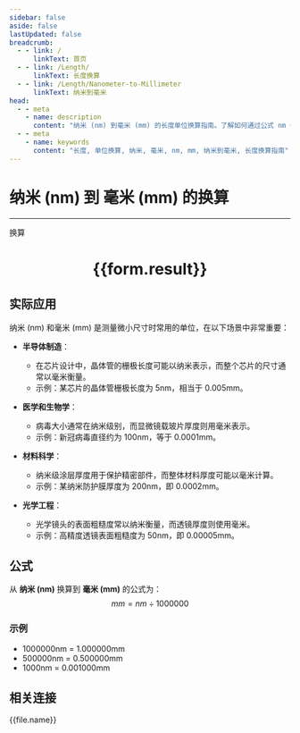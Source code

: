 ```yaml
---
sidebar: false
aside: false
lastUpdated: false
breadcrumb:
  - - link: /
      linkText: 首页
  - - link: /Length/
      linkText: 长度换算
  - - link: /Length/Nanometer-to-Millimeter
      linkText: 纳米到毫米
head:
  - - meta
    - name: description
      content: "纳米 (nm) 到毫米 (mm) 的长度单位换算指南。了解如何通过公式 nm ÷ 1000000 换算为毫米。"
  - - meta
    - name: keywords
      content: "长度, 单位换算, 纳米, 毫米, nm, mm, 纳米到毫米, 长度换算指南"
---
```

# 纳米 (nm) 到 毫米 (mm) 的换算
---
<script setup>
import { onMounted, reactive, inject, ref } from 'vue'
import { NButton, NForm, NFormItem, NInput, NInputNumber, NSelect, NCard, useMessage,NGrid ,NGi } from 'naive-ui'
import { defineClientComponent } from 'vitepress'
import { Length } from '../../files';

const convert = inject('convert')

const form = reactive({
  number: null,
  result: '',
})

const convertHandler = () => {
  if (form.number !== null && !isNaN(form.number)) {
    const convertedValue = parseFloat(form.number) / 1000000
    form.result = `${form.number}nm = ${convertedValue.toFixed(6)}mm`
  } else {
    form.result = '请输入有效的数值。'
  }
}
</script>

<n-form size="large" :model="form">
  <n-form-item label="纳米 (nm)">
    <n-input-number v-model:value="form.number" placeholder="输入纳米" style="width: 100%" />
  </n-form-item>
  <n-form-item>
    <n-button type="primary" @click="convertHandler" block>换算</n-button>
  </n-form-item>
</n-form>

<n-card  embedded :bordered="false" hoverable>
  <div  style="text-align:center">
    <h1>{{form.result}}</h1>
  </div>
</n-card>

## 实际应用

纳米 (nm) 和毫米 (mm) 是测量微小尺寸时常用的单位，在以下场景中非常重要：

- **半导体制造**：
  - 在芯片设计中，晶体管的栅极长度可能以纳米表示，而整个芯片的尺寸通常以毫米衡量。
  - 示例：某芯片的晶体管栅极长度为 5nm，相当于 0.005mm。

- **医学和生物学**：
  - 病毒大小通常在纳米级别，而显微镜载玻片厚度则用毫米表示。
  - 示例：新冠病毒直径约为 100nm，等于 0.0001mm。

- **材料科学**：
  - 纳米级涂层厚度用于保护精密部件，而整体材料厚度可能以毫米计算。
  - 示例：某纳米防护膜厚度为 200nm，即 0.0002mm。

- **光学工程**：
  - 光学镜头的表面粗糙度常以纳米衡量，而透镜厚度则使用毫米。
  - 示例：高精度透镜表面粗糙度为 50nm，即 0.00005mm。

## 公式

从 **纳米 (nm)** 换算到 **毫米 (mm)** 的公式为：
$$ mm = nm \div 1000000 $$

### 示例
- 1000000nm = 1.000000mm
- 500000nm = 0.500000mm
- 1000nm = 0.001000mm

## 相关连接
<n-grid x-gap="12" :cols="4">
  <n-gi v-for="(file, index) in Length" :key="index">
    <n-button
      text
      tag="a"
      :href="file.path"
      type="primary"
    >
      {{file.name}}
    </n-button>
  </n-gi>
</n-grid>